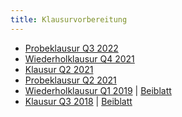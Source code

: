 ```yaml
---
title: Klausurvorbereitung
---
```


- [Probeklausur Q3 2022](java2_testexam_q3_2022.pdf)
- [Wiederholklausur Q4 2021](java2_repeatexam_q4_2021.pdf)
- [Klausur Q2 2021](java2_exam_q2_2021.pdf)
- [Probeklausur Q2 2021](java2_testexam_q2_2021.pdf)
- [Wiederholklausur Q1 2019](java2_repeatexam_q1_2019.pdf) \| [Beiblatt](java2_repeatexam_q1_2019_extra.pdf)
- [Klausur Q3 2018](java2_exam_q3_2018.pdf) \| [Beiblatt](java2_exam_q3_2018_extra.pdf)
